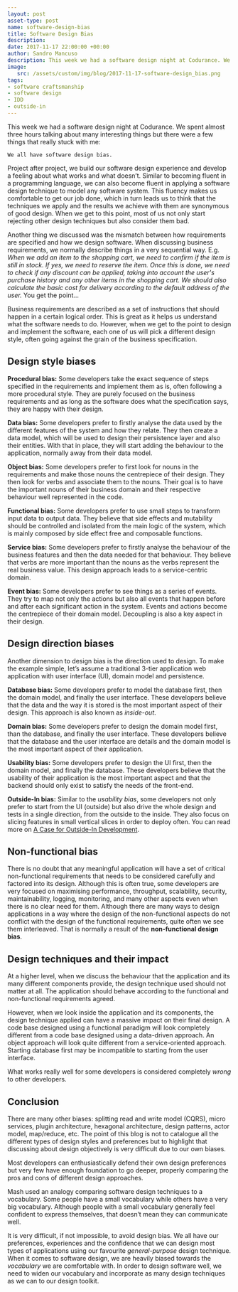 ```yaml
---
layout: post
asset-type: post
name: software-design-bias
title: Software Design Bias
description: 
date: 2017-11-17 22:00:00 +00:00
author: Sandro Mancuso
description: This week we had a software design night at Codurance. We spent almost three hours talking about many interesting things but there were a few things that really stuck with...
image:
   src: /assets/custom/img/blog/2017-11-17-software-design_bias.png
tags:
- software craftsmanship
- software design
- IDD
- outside-in
---
```


This week we had a software design night at Codurance. We spent almost three hours talking about many interesting things but there were a few things that really stuck with me: 

	We all have software design bias. 

Project after project, we build our software design experience and develop a feeling about what works and what doesn’t. Similar to becoming fluent in a programming language, we can also become fluent in applying a software design technique to model any software system. This fluency makes us comfortable to get our job done, which in turn leads us to think that the techniques we apply and the results we achieve with them are synonymous of good design. When we get to this point, most of us not only start rejecting other design techniques but also consider them bad. 

Another thing we discussed was the mismatch between how requirements are specified and how we design software. When discussing business requirements, we normally describe things in a very sequential way. E.g. _When we add an item to the shopping cart, we need to confirm if the item is still in stock. If yes, we need to reserve the item. Once this is done, we need to check if any discount can be applied, taking into account the user's purchase history and any other items in the shopping cart. We should also calculate the basic cost for delivery according to the default address of the user._ You get the point… 

Business requirements are described as a set of instructions that should happen in a certain logical order. This is great as it helps us understand what the software needs to do. However, when we get to the point to design and implement the software, each one of us will pick a different design style, often going against the grain of the business specification. 

## Design style biases

**Procedural bias:** Some developers take the exact sequence of steps specified in the requirements and implement them as is, often following a more procedural style. They are purely focused on the business requirements and as long as the software does what the specification says, they are happy with their design.

**Data bias:** Some developers prefer to firstly analyse the data used by the different features of the system and how they relate. They then create a data model, which will be used to design their persistence layer and also their entities. With that in place, they will start adding the behaviour to the application, normally away from their data model. 

**Object bias:** Some developers prefer to first look for nouns in the requirements and make those nouns the centrepiece of their design. They then look for verbs and associate them to the nouns. Their goal is to have the important nouns of their business domain and their respective behaviour well represented in the code. 

**Functional bias:** Some developers prefer to use small steps to transform input data to output data. They believe that side effects and mutability should be controlled and isolated from the main logic of the system, which is mainly composed by side effect free and composable functions. 

**Service bias:** Some developers prefer to firstly analyse the behaviour of the business features and then the data needed for that behaviour. They believe that verbs are more important than the nouns as the verbs represent the real business value. This design approach leads to a service-centric domain. 

**Event bias:** Some developers prefer to see things as a series of events. They try to map not only the actions but also all events that happen before and after each significant action in the system. Events and actions become the centrepiece of their domain model. Decoupling is also a key aspect in their design. 

## Design direction biases

Another dimension to design bias is the direction used to design. To make the example simple, let’s assume a traditional 3-tier application web application with user interface (UI), domain model and persistence. 

**Database bias:** Some developers prefer to model the database first, then the domain model, and finally the user interface. These developers believe that the data and the way it is stored is the most important aspect of their design. This approach is also known as _inside-out_. 

**Domain bias:** Some developers prefer to design the domain model first, than the database, and finally the user interface. These developers believe that the database and the user interface are details and the domain model is the most important aspect of their application. 

**Usability bias:** Some developers prefer to design the UI first, then the domain model, and finally the database. These developers believe that the usability of their application is the most important aspect and that the backend should only exist to satisfy the needs of the front-end. 

**Outside-In bias:** Similar to the _usability bias_, some developers not only prefer to start from the UI (outside) but also drive the whole design and tests in a single direction, from the outside to the inside. They also focus on slicing features in small vertical slices in order to deploy often. You can read more on [A Case for Outside-In Development](https://codurance.com/2017/10/23/outside-in-design/).

## Non-functional bias

There is no doubt that any meaningful application will have a set of critical non-functional requirements that needs to be considered carefully and factored into its design. Although this is often true, some developers are very focused on maximising performance, throughput, scalability, security, maintainability, logging, monitoring, and many other aspects even when there is no clear need for them. Although there are many ways to design applications in a way where the design of the non-functional aspects do not conflict with the design of the functional requirements, quite often we see them interleaved. That is normally a result of the **non-functional design bias**.  

## Design techniques and their impact

At a higher level, when we discuss the behaviour that the application and its many different components provide, the design technique used should not matter at all. The application should behave according to the functional and non-functional requirements agreed. 

However, when we look inside the application and its components, the design technique applied can have a massive impact on their final design. A code base designed using a functional paradigm will look completely different from a code base designed using a data-driven approach. An object approach will look quite different from a service-oriented approach. Starting database first may be incompatible to starting from the user interface. 

What works really well for some developers is considered completely _wrong_ to other developers. 

## Conclusion

There are many other biases: splitting read and write model (CQRS), micro services, plugin architecture, hexagonal architecture, design patterns, actor model, map/reduce, etc. The point of this blog is not to catalogue all the different types of design styles and preferences but to highlight that discussing about design objectively is very difficult due to our own biases. 

Most developers can enthusiastically defend their own design preferences but very few have enough foundation to go deeper, properly comparing the pros and cons of different design approaches.

Mash used an analogy comparing software design techniques to a vocabulary. Some people have a small vocabulary while others have a very big vocabulary. Although people with a small vocabulary generally feel confident to express themselves, that doesn’t mean they can communicate well. 

It is very difficult, if not impossible, to avoid design bias. We all have our preferences, experiences and the confidence that we can design most types of applications using our favourite _general-purpose_ design technique. When it comes to software design, we are heavily biased towards the _vocabulary_ we are comfortable with. In order to design software well, we need to widen our vocabulary and incorporate as many design techniques as we can to our design toolkit. 

